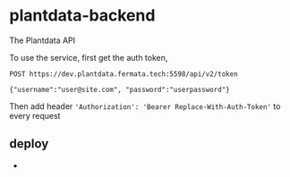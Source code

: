 # plantdata-backend

The Plantdata API

To use the service, first get the auth token,

```
POST https://dev.plantdata.fermata.tech:5598/api/v2/token

{"username":"user@site.com", "password":"userpassword"}
```

Then add header `'Authorization': 'Bearer Replace-With-Auth-Token'` to every request

## deploy

* 